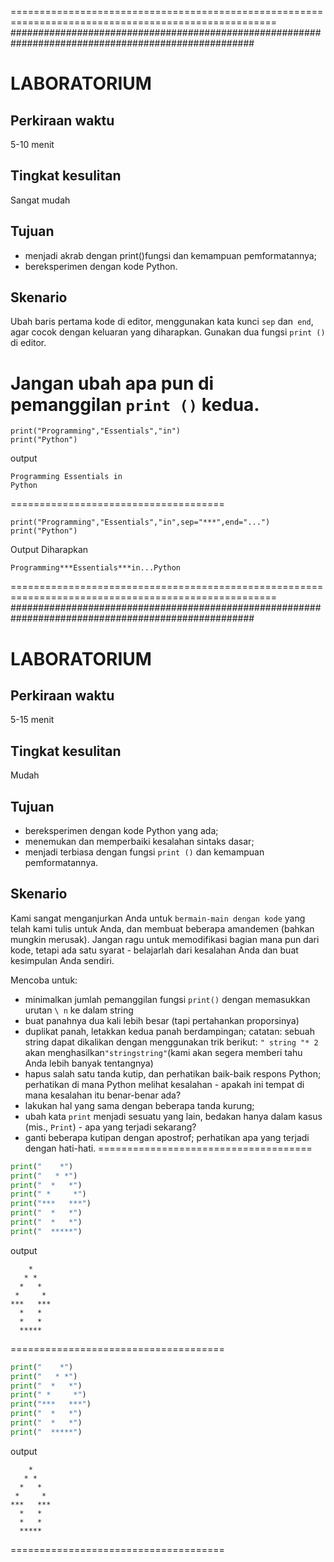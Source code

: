 ====================================================================================================
####################################################################################################
# LABORATORIUM
## Perkiraan waktu
5-10 menit

## Tingkat kesulitan
Sangat mudah

## Tujuan
  - menjadi akrab dengan print()fungsi dan kemampuan pemformatannya;
  - bereksperimen dengan kode Python.

## Skenario
Ubah baris pertama kode di editor, menggunakan kata kunci `sep` dan` end`, agar cocok dengan keluaran yang diharapkan. Gunakan dua fungsi `print ()` di editor.

Jangan ubah apa pun di pemanggilan `print ()` kedua.
=====================================
```
print("Programming","Essentials","in")
print("Python")
```
output
```
Programming Essentials in
Python
```
=====================================
```
print("Programming","Essentials","in",sep="***",end="...")
print("Python")
```
Output Diharapkan
```
Programming***Essentials***in...Python
```
====================================================================================================
####################################################################################################
# LABORATORIUM
## Perkiraan waktu
5-15 menit

## Tingkat kesulitan
Mudah

## Tujuan
  - bereksperimen dengan kode Python yang ada;
  - menemukan dan memperbaiki kesalahan sintaks dasar;
  - menjadi terbiasa dengan fungsi `print ()` dan kemampuan pemformatannya.

## Skenario
Kami sangat menganjurkan Anda untuk `bermain-main dengan kode` yang telah kami tulis untuk Anda, dan membuat beberapa amandemen (bahkan mungkin merusak). Jangan ragu untuk memodifikasi bagian mana pun dari kode, tetapi ada satu syarat - belajarlah dari kesalahan Anda dan buat kesimpulan Anda sendiri.

Mencoba untuk:

  - minimalkan jumlah pemanggilan fungsi `print()` dengan memasukkan urutan `\ n` ke dalam string
  - buat panahnya dua kali lebih besar (tapi pertahankan proporsinya)
  - duplikat panah, letakkan kedua panah berdampingan; catatan: sebuah string dapat dikalikan dengan menggunakan trik berikut: `" string "* 2` akan menghasilkan` "stringstring" `(kami akan segera memberi tahu Anda lebih banyak tentangnya)
  - hapus salah satu tanda kutip, dan perhatikan baik-baik respons Python; perhatikan di mana Python melihat kesalahan - apakah ini tempat di mana kesalahan itu benar-benar ada?
  - lakukan hal yang sama dengan beberapa tanda kurung;
  - ubah kata `print` menjadi sesuatu yang lain, bedakan hanya dalam kasus (mis., `Print`) - apa yang terjadi sekarang?
  - ganti beberapa kutipan dengan apostrof; perhatikan apa yang terjadi dengan hati-hati.
=====================================
```py
print("    *")
print("   * *")
print("  *   *")
print(" *     *")
print("***   ***")
print("  *   *")
print("  *   *")
print("  *****")
```
output
```
    *
   * *
  *   *
 *     *
***   ***
  *   *
  *   *
  *****
```
=====================================
```py
print("    *")
print("   * *")
print("  *   *")
print(" *     *")
print("***   ***")
print("  *   *")
print("  *   *")
print("  *****")
```
output
```
    *
   * *
  *   *
 *     *
***   ***
  *   *
  *   *
  *****
```
=====================================